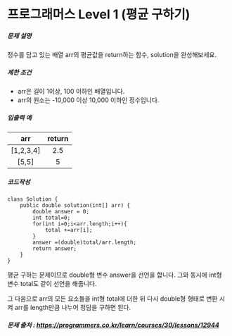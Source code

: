 # 프로그래머스 Level 1 (평균 구하기)

##### 문제 설명

정수를 담고 있는 배열 arr의 평균값을 return하는 함수, solution을 완성해보세요.

##### 제한 조건

- arr은 길이 1이상, 100 이하인 배열입니다.
- arr의 원소는 -10,000 이상 10,000 이하인 정수입니다.

##### 입출력 예

|    arr    | return |
| :-------: | :----: |
| [1,2,3,4] |  2.5   |
|   [5,5]   |   5    |

##### 코드작성

```
class Solution {
    public double solution(int[] arr) {
        double answer = 0;
        int total=0;
        for(int i=0;i<arr.length;i++){
            total +=arr[i];
        }
        answer =(double)total/arr.length;
        return answer;
    }
}
```

평균 구하는 문제이므로 double형 변수 answer을 선언을 합니다. 그와 동시에 int형 변수 total도 같이 선언을 해줍니다.

그 다음으로 arr의 모든 요소들을 int형 total에 더한 뒤 다시 double형 형태로 변환 시켜 arr를 length만큼 나누어 정답을 구하면 된다.

##### 문제 출처 : https://programmers.co.kr/learn/courses/30/lessons/12944

